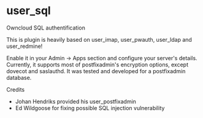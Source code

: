 user_sql
========

Owncloud SQL authentification

This is plugin is heavily based on user_imap, user_pwauth, user_ldap and user_redmine!

Enable it in your Admin -> Apps section and configure your server's details.
Currently, it supports most of postfixadmin's encryption options, except dovecot and saslauthd.
It was tested and developed for a postfixadmin database.

Credits

  * Johan Hendriks provided his user_postfixadmin
  * Ed Wildgoose for fixing possible SQL injection vulnerability

